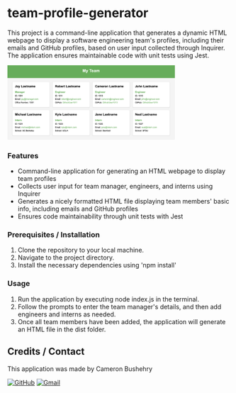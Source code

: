 # team-profile-generator

This project is a command-line application that generates a dynamic HTML webpage to display a software engineering team's profiles, including their emails and GitHub profiles, based on user input collected through Inquirer. The application ensures maintainable code with unit tests using Jest.

<img src="assets/images/teamhtml-image.png" alt="Team Profile HTML" width="75%">

### Features
- Command-line application for generating an HTML webpage to display team profiles
- Collects user input for team manager, engineers, and interns using Inquirer
- Generates a nicely formatted HTML file displaying team members' basic info, including emails and GitHub profiles
- Ensures code maintainability through unit tests with Jest

### Prerequisites / Installation
1. Clone the repository to your local machine.
2. Navigate to the project directory.
3. Install the necessary dependencies using 'npm install'

### Usage
1. Run the application by executing node index.js in the terminal.
2. Follow the prompts to enter the team manager's details, and then add engineers and interns as needed.
3. Once all team members have been added, the application will generate an HTML file in the dist folder.

## Credits / Contact
This application was made by Cameron Bushehry

  [![GitHub](https://img.shields.io/badge/github-%23121011.svg?style=for-the-badge&logo=github&logoColor=white)](https://github.com/cbushehry)
  [![Gmail](https://img.shields.io/badge/Gmail-D14836?style=for-the-badge&logo=gmail&logoColor=white)](mailto:c.bushehry@gmail.com)